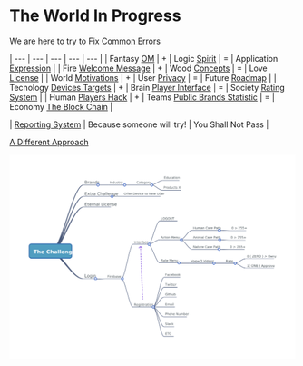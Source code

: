 # The World In Progress

We are here to try to Fix [Common Errors](./404.md)

| --- | --- | --- | --- | --- |
| Fantasy [OM]() | + | Logic [Spirit]() | = | Application [Expression]() | 
| Fire [Welcome Message](./Welcome/README.md) | + | Wood [Concepts](./Concerns/HR.md) | = | Love [License](https://github.com/odicforcesounds/Eternal-License/blob/master/LICENSE) | 
| World [Motivations](./Path/README.md) | + | User [Privacy](./Privacy/README.md) | = | Future [Roadmap](./About/README.md) |
| Tecnology [Devices Targets](./Devices/README.md) | + | Brain [Player Interface](./UserInterface/README.md) | = | Society [Rating System](./Rating/README.md) |
| Human [Players Hack](./README.md) | + | Teams [Public Brands Statistic](./README.md) | = | Economy [The Block Chain](./OdicPoints/README.md) |

| [Reporting System](./BlackBox/README.md) | Because someone will try! | You Shall Not Pass |

[A Different Approach](./WIKI.md)

![](./images/Challenge.png?raw=true)
